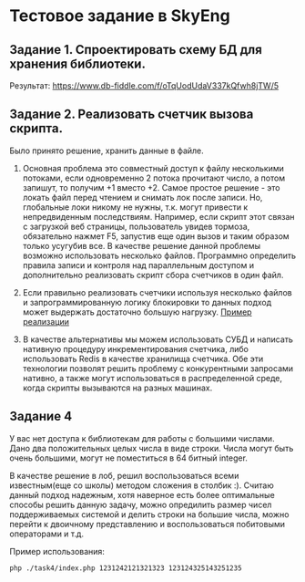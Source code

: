 # Тестовое задание в SkyEng


## Задание 1. Спроектировать схему БД для хранения библиотеки.

Результат: https://www.db-fiddle.com/f/oTqUodUdaV337kQfwh8jTW/5 

## Задание 2. Реализовать счетчик вызова скрипта.

 Было принято решение, хранить данные в файле.

1. Основная проблема это совместный доступ к файлу несколькими потоками, если одновременно 2 потока прочитают число, а потом запишут, то получим +1 вместо +2. Самое простое решение - это локать файл перед чтением и снимать лок после записи. Но, глобальные локи никому не нужны, т.к. могут привести к непредвиденным последствиям. Например, если скрипт этот связан с загрузкой веб страницы, пользователь увидев тормоза, обязательно нажмет F5, запустив еще один вызов и таким образом только усугубив все. В качестве решение данной проблемы возможно использовать несколько файлов. Программно определить правила записи и контроля над параллельным доступом и дополнительно реализовать скрипт сбора счетчиков в один файл.

2. Если правильно реализовать счетчики используя несколько файлов и запрограммированную логику блокировки то данных подход может выдержать достаточно большую нагрузку. [Пример реализации](./task2)

3. В качестве альтернативы мы можем использовать СУБД и написать нативную процедуру инкрементирования счетчика, либо использовать Redis в качестве хранилища счетчика. Обе эти технологии позволят решить проблему с конкурентными запросами нативно, а также могут использоваться в распределенной среде, когда скрипты вызываются на разных машинах.


## Задание 4

У вас нет доступа к библиотекам для работы с большими числами. Дано два положительных целых числа в виде строки. Числа могут быть очень большими, могут не поместиться в 64 битный integer.

В качестве решение в лоб, решил воспользоваться всеми известным(еще со школы) методом сложения в столбик :). Считаю данный подход надежным, хотя наверное есть более оптимальные способы решить данную задачу, можно опредилить размер чисел поддерживаемых системой и делить строки на большие числа, можно перейти к двоичному представлению и воспользоваться побитовыми операторами и т.д.

Пример использования:
``` bash
php ./task4/index.php 1231242121321323 123124325143251235
```

